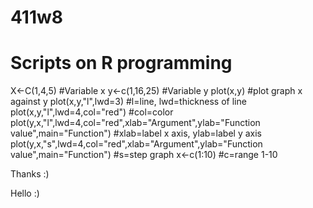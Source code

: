 # 411w8
#  Scripts on R programming

X<-C(1,4,5) #Variable x
y<-c(1,16,25) #Variable y
plot(x,y) #plot graph x against y
plot(x,y,"l",lwd=3) #l=line, lwd=thickness of line
plot(x,y,"l",lwd=4,col="red") #col=color
plot(y,x,"l",lwd=4,col="red",xlab="Argument",ylab="Function value",main="Function") #xlab=label x axis, ylab=label y axis
plot(y,x,"s",lwd=4,col="red",xlab="Argument",ylab="Function value",main="Function") #s=step graph
x<-c(1:10) #c=range 1-10

Thanks :)


Hello :)
